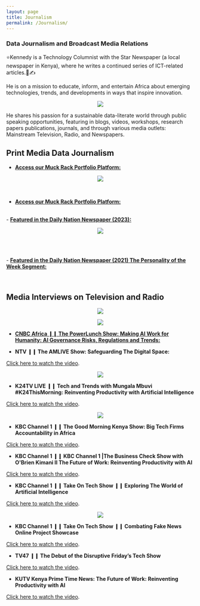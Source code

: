 ```yaml
---
layout: page
title: Journalism
permalink: /Journalism/
---
```

### Data Journalism and Broadcast Media Relations

⭐Kennedy is a Technology Columnist with the Star Newspaper (a local newspaper in Kenya), where he writes a continued series of ICT-related articles.📰✍️ 

He is on a mission to educate, inform, and entertain Africa about emerging technologies, trends, and developments in ways that inspire innovation.

<center>
  <figure>
    <img src="https://raw.githubusercontent.com/kennedykwangari/kennedykwangari.github.io/master/images/newspaper.jpg">
      </figure>
</center>


He shares his passion for a sustainable data-literate world through public speaking opportunities, featuring in blogs, videos, workshops, research papers publications, journals, and through various media outlets: Mainstream Television, Radio, and Newspapers.

## Print Media Data Journalism

-   [**Access our Muck Rack Portfolio Platform:**](https://muckrack.com/kennedykwangari)
  
<center>
  <figure>
    <img src="https://raw.githubusercontent.com/kennedykwangari/kennedykwangari.github.io/master/images/kwangari2022.jpg">
      </figure>
</center>


<br/>

-   [**Access our Muck Rack Portfolio Platform:**](https://muckrack.com/kennedykwangari)


<br> -    [**Featured in the Daily Nation Newspaper (2023):**](https://nation.africa/resource/blob/4209762/73a0a7d1417e0fc14a5e953c14e409b6/weekly-review-34-data.pdf)

<center>
  <figure>
    <img src="https://raw.githubusercontent.com/kennedykwangari/kennedykwangari.github.io/master/images/kwangari2021.jpg">
      </figure>
</center>


<br/>

<br> -   [**Featured in the Daily Nation Newspaper (2021) The Personality of the Week Segment:**](https://nation.africa/kenya/life-and-style/mynetwork/the-time-to-prepare-for-the-dangers-of-ai-is-now--3264594?fbclid=IwAR1gqlDOwUQad2gQbkVZS7rI9xYkiCcZO6z38eLswj_nvqGXrvQTy0lOz50)

<br/>

## Media Interviews on Television and Radio

<center>
  <figure>
    <img src="https://raw.githubusercontent.com/kennedykwangari/kennedykwangari.github.io/master/images/kennedyradio.jpg">
      </figure>
</center>

<center>
  <figure>
    <img src="https://raw.githubusercontent.com/kennedykwangari/kennedykwangari.github.io/master/images/hot96fm.jpg">
      </figure>
</center>


-   [**CNBC Africa ❙❙ The PowerLunch Show: Making AI Work for Humanity: AI Governance Risks, Regulations and Trends:**](https://www.cnbcafrica.com/media/6345040131112/adopting-ai-and-managing-associated-risks/)


- **NTV ❙❙ The AMLIVE Show: Safeguarding The Digital Space:**
<p> <a href="https://youtu.be/Dsxx1_0MJeM">Click here to watch the video</a>.</p>

<center>
  <figure>
    <img src="https://raw.githubusercontent.com/kennedykwangari/kennedykwangari.github.io/master/images/kennedycnbc.jpg">
      </figure>
</center>


- **K24TV LIVE ❙❙ Tech and Trends with Mungala Mbuvi #K24ThisMorning: Reinventing Productivity with Artificial Intelligence**
<p> <a href="https://www.youtube.com/watch?v=bDqB-weE1n0">Click here to watch the video</a>.</p>


<center>
  <figure>
    <img src="https://raw.githubusercontent.com/kennedykwangari/kennedykwangari.github.io/master/images/KUTV.jpg">
      </figure>
</center>



- **KBC Channel 1 ❙❙ The Good Morning Kenya Show:  Big Tech Firms Accountability in Africa**
<p> <a href="https://www.youtube.com/watch?v=k4DbccWeNns">Click here to watch the video</a>.</p>


- **KBC Channel 1 ❙❙ KBC Channel 1 |The Business Check Show with O'Brien Kimani II The Future of Work: Reinventing Productivity with AI**
<p> <a href="https://www.youtube.com/watch?v=3F_MWk3e9ws">Click here to watch the video</a>.</p>

- **KBC Channel 1 ❙❙ Take On Tech Show ❙❙ Exploring The World of Artificial Intelligence**
<p> <a href="https://www.youtube.com/watch?v=n1sSXvAMI4c">Click here to watch the video</a>.</p>


<center>
  <figure>
    <img src="https://raw.githubusercontent.com/kennedykwangari/kennedykwangari.github.io/master/images/ntv101.jpg">
      </figure>
</center>


- **KBC Channel 1 ❙❙ Take On Tech Show ❙❙ Combating Fake News Online Project Showcase**
<p> <a href="https://www.youtube.com/watch?v=Xo56F6A0MSY&ab_channel=KBCChannel1TVShows">Click here to watch the video</a>.</p>

- **TV47 ❙❙ The Debut of the Disruptive Friday’s Tech Show**
<p> <a href="https://www.youtube.com/watch?v=Kk6EHCZE-vo&ab_channel=TV47Kenya">Click here to watch the video</a>.</p>

- **KUTV Kenya Prime Time News: The Future of Work: Reinventing Productivity with AI**
<p> <a href="https://www.youtube.com/watch?v=d2bmHJOB6dg">Click here to watch the video</a>.</p>







